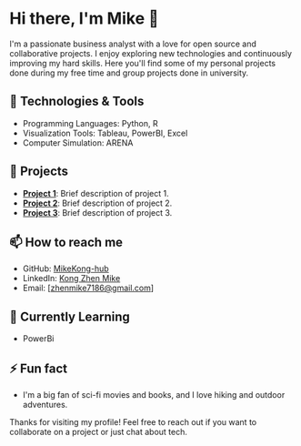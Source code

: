 # Hi there, I'm Mike 👋

I'm a passionate business analyst with a love for open source and collaborative projects. I enjoy exploring new technologies and continuously improving my hard skills. Here you'll find some of my personal projects done during my free time and group projects done in university.

## 🔧 Technologies & Tools

- Programming Languages: Python, R
- Visualization Tools: Tableau, PowerBI, Excel
- Computer Simulation: ARENA

## 🚀 Projects

- **[Project 1](https://github.com/MikeKong-hub/project1)**: Brief description of project 1.
- **[Project 2](https://github.com/MikeKong-hub/project2)**: Brief description of project 2.
- **[Project 3](https://github.com/MikeKong-hub/project3)**: Brief description of project 3.

## 📫 How to reach me

- GitHub: [MikeKong-hub](https://github.com/MikeKong-hub)
- LinkedIn: [Kong Zhen Mike]([https://www.linkedin.com/in/mikekong](https://www.linkedin.com/in/kong-zhen-mike-06854b253/))
- Email: [zhenmike7186@gmail.com]

## 🌱 Currently Learning

- PowerBi


## ⚡ Fun fact

- I'm a big fan of sci-fi movies and books, and I love hiking and outdoor adventures.

Thanks for visiting my profile! Feel free to reach out if you want to collaborate on a project or just chat about tech.
